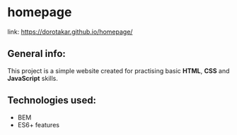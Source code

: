 # homepage
link: https://dorotakar.github.io/homepage/
## General info:
This project is a simple website created for practising basic **HTML**, **CSS** and **JavaScript** skills.
## Technologies used:
- BEM
- ES6+ features
